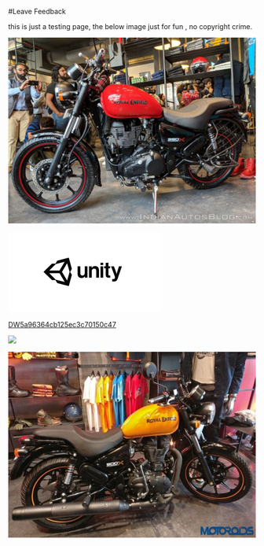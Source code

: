 #Leave Feedback

<div id="feedback-container"></div>
this is just a testing page,
the below image just for fun , no copyright crime.

![abc](Images/DW5ae6a7b56b365f18587a428c.jpg)

![abc](Images/DW5a963922d2f2b83b4ce3e9c6.png)


[DW5a96364cb125ec3c70150c47](Examples/DW5a96364cb125ec3c70150c47.cs)

![](https://images.pexels.com/photos/67636/rose-blue-flower-rose-blooms-67636.jpeg)


![abc](../DevImages/RoyalEnfiled2.jpg)
